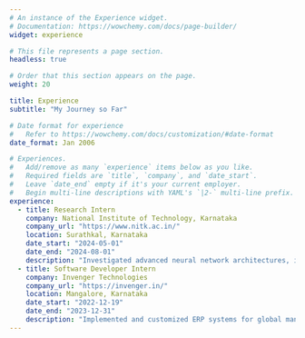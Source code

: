 ```yaml
---
# An instance of the Experience widget.
# Documentation: https://wowchemy.com/docs/page-builder/
widget: experience

# This file represents a page section.
headless: true

# Order that this section appears on the page.
weight: 20

title: Experience
subtitle: "My Journey so Far"

# Date format for experience
#   Refer to https://wowchemy.com/docs/customization/#date-format
date_format: Jan 2006

# Experiences.
#   Add/remove as many `experience` items below as you like.
#   Required fields are `title`, `company`, and `date_start`.
#   Leave `date_end` empty if it's your current employer.
#   Begin multi-line descriptions with YAML's `|2-` multi-line prefix.
experience:
  - title: Research Intern
    company: National Institute of Technology, Karnataka
    company_url: "https://www.nitk.ac.in/"
    location: Surathkal, Karnataka
    date_start: "2024-05-01"
    date_end: "2024-08-01"
    description: "Investigated advanced neural network architectures, including Vision Transformers (ViT) and CNNs, for Cerebral Arterial Stroke Imaging. Applied transfer learning and fine-tuning techniques on pre-trained models for improved feature extraction, enhancing diagnostic precision. Implemented ensemble learning methods to combine model predictions and utilized cross-validation techniques to ensure robustness and generalizability in prognostic outcomes."
  - title: Software Developer Intern
    company: Invenger Technologies
    company_url: "https://invenger.in/"
    location: Mangalore, Karnataka
    date_start: "2022-12-19"
    date_end: "2023-12-31"
    description: "Implemented and customized ERP systems for global manufacturing industries, enhancing operational efficiency through tailored configurations. Integrated multiple vendor APIs to develop a custom module for automated order creation, establishing a workflow that eliminates human intervention. Recognized with the Best Intern Award for achieving high client satisfaction and project success."
---
```

